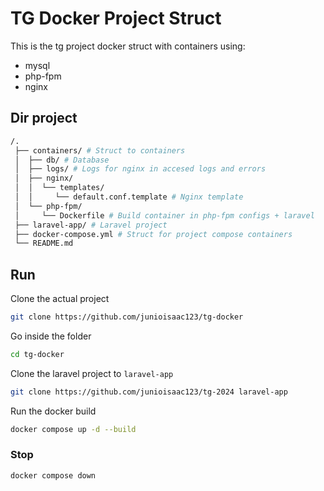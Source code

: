 # TG Docker Project Struct

This is the tg project docker struct with containers using:

- mysql
- php-fpm
- nginx

## Dir project

```bash
/.
 ├── containers/ # Struct to containers
 │  ├── db/ # Database
 │  ├── logs/ # Logs for nginx in accesed logs and errors
 │  ├── nginx/
 │  │  └── templates/
 │  │     └── default.conf.template # Nginx template
 │  └── php-fpm/
 │     └── Dockerfile # Build container in php-fpm configs + laravel
 ├── laravel-app/ # Laravel project
 ├── docker-compose.yml # Struct for project compose containers
 └── README.md
```

## Run

Clone the actual project

```bash
git clone https://github.com/junioisaac123/tg-docker
```

Go inside the folder

```bash
cd tg-docker
```

Clone the laravel project to `laravel-app`

```bash
git clone https://github.com/junioisaac123/tg-2024 laravel-app
```

Run the docker build

```bash
docker compose up -d --build
```

### Stop

```bash
docker compose down
```
